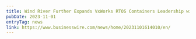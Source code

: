 ```yaml
---
title: Wind River Further Expands VxWorks RTOS Containers Leadership with Cosign Support
pubDate: 2023-11-01
entryTag: news
link: https://www.businesswire.com/news/home/20231101614010/en/
---
```

